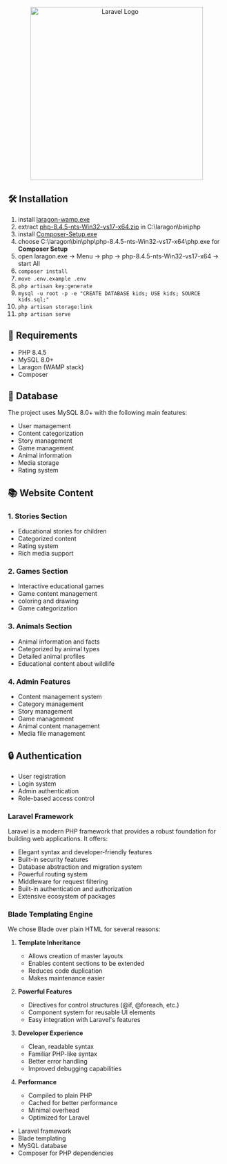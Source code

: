 <p align="center"><a href="https://laravel.com" target="_blank"><img src="https://raw.githubusercontent.com/laravel/art/master/logo-lockup/5%20SVG/2%20CMYK/1%20Full%20Color/laravel-logolockup-cmyk-red.svg" width="400" alt="Laravel Logo"></a></p>

## 🛠️ Installation

1. install [laragon-wamp.exe](https://github.com/leokhoa/laragon/releases/download/6.0.0/laragon-wamp.exe)
2. extract [php-8.4.5-nts-Win32-vs17-x64.zip](tools/php-8.4.5-nts-Win32-vs17-x64.zip) in C:\laragon\bin\php
3. install [Composer-Setup.exe](tools/Composer-Setup.exe)
4. choose C:\laragon\bin\php\php-8.4.5-nts-Win32-vs17-x64\php.exe for **Composer Setup**
5. open laragon.exe -> Menu -> php -> php-8.4.5-nts-Win32-vs17-x64 -> start All
6. `composer install`
7. `move .env.example .env`
8. `php artisan key:generate`
9. `mysql -u root -p -e "CREATE DATABASE kids; USE kids; SOURCE kids.sql;"`
12. `php artisan storage:link`
13. `php artisan serve`

## 🚀 Requirements

- PHP 8.4.5
- MySQL 8.0+
- Laragon (WAMP stack)
- Composer

## 📝 Database

The project uses MySQL 8.0+ with the following main features:
- User management
- Content categorization
- Story management
- Game management
- Animal information
- Media storage
- Rating system

## 📚 Website Content

### 1. Stories Section
- Educational stories for children
- Categorized content
- Rating system
- Rich media support

### 2. Games Section
- Interactive educational games
- Game content management
- coloring and drawing
- Game categorization

### 3. Animals Section
- Animal information and facts
- Categorized by animal types
- Detailed animal profiles
- Educational content about wildlife

### 4. Admin Features
- Content management system
- Category management
- Story management
- Game management
- Animal content management
- Media file management

## 🔒 Authentication

- User registration
- Login system
- Admin authentication
- Role-based access control

### Laravel Framework
Laravel is a modern PHP framework that provides a robust foundation for building web applications. It offers:
- Elegant syntax and developer-friendly features
- Built-in security features
- Database abstraction and migration system
- Powerful routing system
- Middleware for request filtering
- Built-in authentication and authorization
- Extensive ecosystem of packages

### Blade Templating Engine
We chose Blade over plain HTML for several reasons:

1. **Template Inheritance**
   - Allows creation of master layouts
   - Enables content sections to be extended
   - Reduces code duplication
   - Makes maintenance easier

2. **Powerful Features**
   - Directives for control structures (@if, @foreach, etc.)
   - Component system for reusable UI elements
   - Easy integration with Laravel's features

3. **Developer Experience**
   - Clean, readable syntax
   - Familiar PHP-like syntax
   - Better error handling
   - Improved debugging capabilities

4. **Performance**
   - Compiled to plain PHP
   - Cached for better performance
   - Minimal overhead
   - Optimized for Laravel

- Laravel framework
- Blade templating
- MySQL database
- Composer for PHP dependencies
